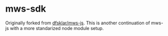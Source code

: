 mws-sdk
======

Originally forked from [dfsklar/mws-js](https://github.com/dfsklar/mws-js). This is another continuation of mws-js with a more standarized node module setup.

